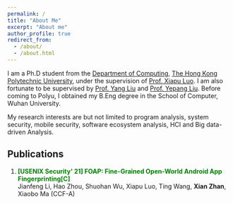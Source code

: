 ```yaml
---
permalink: /
title: "About Me"
excerpt: "About me"
author_profile: true
redirect_from:
  - /about/
  - /about.html
---
```







I am a Ph.D student from the [Department of Computing](https://www.polyu.edu.hk/comp/), [The Hong Kong Polytechnic University](https://www.polyu.edu.hk/), under the supervision of [Prof. Xiapu Luo](https://www4.comp.polyu.edu.hk/~csxluo/). I am also fortunate to be supervised by [Prof. Yang Liu](https://personal.ntu.edu.sg/yangliu/) and [Prof. Yepang Liu](https://yepangliu.github.io/). Before coming to Polyu, I obtained my B.Eng degree in the School of Computer, Wuhan University.

My research interests are but not limited to program analysis, system security, mobile security, software ecosystem analysis, HCI and Big data-driven Analysis.



Publications
---

 1. **<font color='Green'>[USENIX Security' 21] FOAP: Fine-Grained Open-World Android App Fingerprinting[C]</font>**              
 Jianfeng Li, Hao Zhou, Shuohan Wu, Xiapu Luo, Ting Wang, **Xian Zhan**, Xiaobo Ma (CCF-A)



